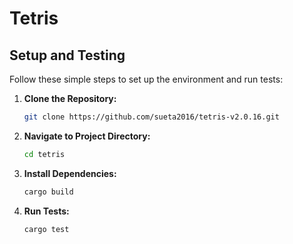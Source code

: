 # Tetris

## Setup and Testing

Follow these simple steps to set up the environment and run tests:

1. **Clone the Repository:**
   ```bash
   git clone https://github.com/sueta2016/tetris-v2.0.16.git
   ```

2. **Navigate to Project Directory:**
   ```bash
   cd tetris
   ```

3. **Install Dependencies:**
   ```bash
   cargo build
   ```

4. **Run Tests:**
   ```bash
   cargo test
   ```
